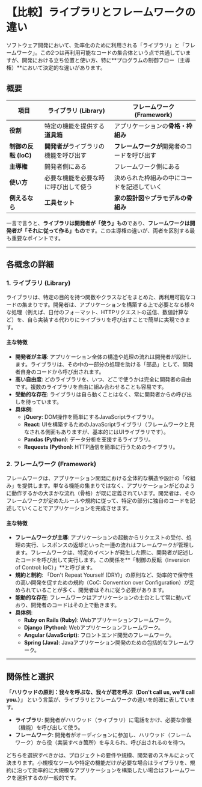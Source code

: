 # 【比較】ライブラリとフレームワークの違い

ソフトウェア開発において、効率化のために利用される「ライブラリ」と「フレームワーク」。この2つは再利用可能なコードの集合体という点で共通していますが、開発における立ち位置と使い方、特に**プログラムの制御フロー（主導権）**において決定的な違いがあります。

## 概要

| 項目 | ライブラリ (Library) | フレームワーク (Framework) |
| --- | --- | --- |
| **役割** | 特定の機能を提供する**道具箱** | アプリケーションの**骨格・枠組み** |
| **制御の反転 (IoC)** | **開発者が**ライブラリの機能を呼び出す | **フレームワークが**開発者のコードを呼び出す |
| **主導権** | 開発者側にある | フレームワーク側にある |
| **使い方** | 必要な機能を必要な時に呼び出して使う | 決められた枠組みの中にコードを記述していく |
| **例えるなら** | **工具セット** | **家の設計図**や**プラモデルの骨組み** |

一言で言うと、**ライブラリは開発者が「使う」もの**であり、**フレームワークは開発者が「それに従って作る」もの**です。この主導権の違いが、両者を区別する最も重要なポイントです。

---

## 各概念の詳細

### 1. ライブラリ (Library)

ライブラリは、特定の目的を持つ関数やクラスなどをまとめた、再利用可能なコードの集まりです。開発者は、アプリケーションを構築する上で必要となる様々な処理（例えば、日付のフォーマット、HTTPリクエストの送信、数値計算など）を、自ら実装する代わりにライブラリを呼び出すことで簡単に実現できます。

#### 主な特徴

- **開発者が主導**: アプリケーション全体の構造や処理の流れは開発者が設計します。ライブラリは、その中の一部分の処理を助ける「部品」として、開発者自身のコードから呼び出されます。
- **高い自由度**: どのライブラリを、いつ、どこで使うかは完全に開発者の自由です。複数のライブラリを自由に組み合わせることも容易です。
- **受動的な存在**: ライブラリは自ら動くことはなく、常に開発者からの呼び出しを待っています。
- **具体例**:
    - **jQuery**: DOM操作を簡単にするJavaScriptライブラリ。
    - **React**: UIを構築するためのJavaScriptライブラリ（フレームワークと見なされる側面もありますが、基本的にはUIライブラリです）。
    - **Pandas (Python)**: データ分析を支援するライブラリ。
    - **Requests (Python)**: HTTP通信を簡単に行うためのライブラリ。

### 2. フレームワーク (Framework)

フレームワークは、アプリケーション開発における全体的な構造や設計の「枠組み」を提供します。単なる機能の集まりではなく、アプリケーションがどのように動作するかの大まかな流れ（骨格）が既に定義されています。開発者は、そのフレームワークが定めたルールや規約に従って、特定の部分に独自のコードを記述していくことでアプリケーションを完成させます。

#### 主な特徴

- **フレームワークが主導**: アプリケーションの起動からリクエストの受付、処理の実行、レスポンスの返却といった一連の流れはフレームワークが管理します。フレームワークは、特定のイベントが発生した際に、開発者が記述したコードを呼び出して実行します。この関係を**「制御の反転（Inversion of Control: IoC）」**と呼びます。
- **規約と制約**: 「Don't Repeat Yourself (DRY)」の原則など、効率的で保守性の高い開発を促すための規約（CoC: Convention over Configuration）が定められていることが多く、開発者はそれに従う必要があります。
- **能動的な存在**: フレームワークはアプリケーションの土台として常に動いており、開発者のコードはその上で動きます。
- **具体例**:
    - **Ruby on Rails (Ruby)**: Webアプリケーションフレームワーク。
    - **Django (Python)**: Webアプリケーションフレームワーク。
    - **Angular (JavaScript)**: フロントエンド開発のフレームワーク。
    - **Spring (Java)**: Javaアプリケーション開発のための包括的なフレームワーク。

---

## 関係性と選択

**「ハリウッドの原則：我々を呼ぶな、我々が君を呼ぶ（Don't call us, we'll call you.）」** という言葉が、ライブラリとフレームワークの違いを的確に表しています。

- **ライブラリ**: 開発者がハリウッド（ライブラリ）に電話をかけ、必要な俳優（機能）を呼び出して使う。
- **フレームワーク**: 開発者がオーディションに参加し、ハリウッド（フレームワーク）から役（実装すべき箇所）を与えられ、呼び出されるのを待つ。

どちらを選択すべきかは、プロジェクトの要件や規模、開発者のスキルによって決まります。小規模なツールや特定の機能だけが必要な場合はライブラリを、規約に沿って効率的に大規模なアプリケーションを構築したい場合はフレームワークを選択するのが一般的です。 